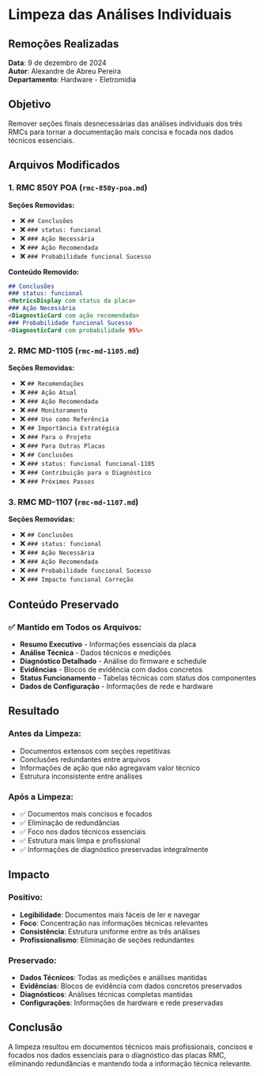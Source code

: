 # Limpeza das Análises Individuais

## Remoções Realizadas

**Data**: 9 de dezembro de 2024  
**Autor**: Alexandre de Abreu Pereira  
**Departamento**: Hardware - Eletromidia  

## Objetivo

Remover seções finais desnecessárias das análises individuais dos três RMCs para tornar a documentação mais concisa e focada nos dados técnicos essenciais.

## Arquivos Modificados

### 1. RMC 850Y POA (`rmc-850y-poa.md`)

**Seções Removidas:**
- ❌ `## Conclusões`
- ❌ `### status: funcional`
- ❌ `### Ação Necessária`
- ❌ `### Ação Recomendada`
- ❌ `### Probabilidade funcional Sucesso`

**Conteúdo Removido:**
```markdown
## Conclusões
### status: funcional
<MetricsDisplay com status da placa>
### Ação Necessária
<DiagnosticCard com ação recomendada>
### Probabilidade funcional Sucesso
<DiagnosticCard com probabilidade 95%>
```

### 2. RMC MD-1105 (`rmc-md-1105.md`)

**Seções Removidas:**
- ❌ `## Recomendações`
- ❌ `### Ação Atual`
- ❌ `### Ação Recomendada`
- ❌ `### Monitoramento`
- ❌ `### Uso como Referência`
- ❌ `## Importância Estratégica`
- ❌ `### Para o Projeto`
- ❌ `### Para Outras Placas`
- ❌ `## Conclusões`
- ❌ `### status: funcional funcional-1105`
- ❌ `### Contribuição para o Diagnóstico`
- ❌ `### Próximos Passos`

### 3. RMC MD-1107 (`rmc-md-1107.md`)

**Seções Removidas:**
- ❌ `## Conclusões`
- ❌ `### status: funcional`
- ❌ `### Ação Necessária`
- ❌ `### Ação Recomendada`
- ❌ `### Probabilidade funcional Sucesso`
- ❌ `### Impacto funcional Correção`

## Conteúdo Preservado

### ✅ Mantido em Todos os Arquivos:
- **Resumo Executivo** - Informações essenciais da placa
- **Análise Técnica** - Dados técnicos e medições
- **Diagnóstico Detalhado** - Análise do firmware e schedule
- **Evidências** - Blocos de evidência com dados concretos
- **Status Funcionamento** - Tabelas técnicas com status dos componentes
- **Dados de Configuração** - Informações de rede e hardware

## Resultado

### Antes da Limpeza:
- Documentos extensos com seções repetitivas
- Conclusões redundantes entre arquivos
- Informações de ação que não agregavam valor técnico
- Estrutura inconsistente entre análises

### Após a Limpeza:
- ✅ Documentos mais concisos e focados
- ✅ Eliminação de redundâncias
- ✅ Foco nos dados técnicos essenciais
- ✅ Estrutura mais limpa e profissional
- ✅ Informações de diagnóstico preservadas integralmente

## Impacto

### Positivo:
- **Legibilidade**: Documentos mais fáceis de ler e navegar
- **Foco**: Concentração nas informações técnicas relevantes
- **Consistência**: Estrutura uniforme entre as três análises
- **Profissionalismo**: Eliminação de seções redundantes

### Preservado:
- **Dados Técnicos**: Todas as medições e análises mantidas
- **Evidências**: Blocos de evidência com dados concretos preservados
- **Diagnósticos**: Análises técnicas completas mantidas
- **Configurações**: Informações de hardware e rede preservadas

## Conclusão

A limpeza resultou em documentos técnicos mais profissionais, concisos e focados nos dados essenciais para o diagnóstico das placas RMC, eliminando redundâncias e mantendo toda a informação técnica relevante.